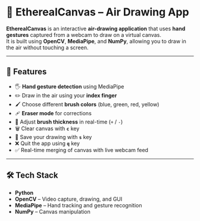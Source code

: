 # 🎨 EtherealCanvas – Air Drawing App  

**EtherealCanvas** is an interactive **air-drawing application** that uses **hand gestures** captured from a webcam to draw on a virtual canvas.  
It is built using **OpenCV**, **MediaPipe**, and **NumPy**, allowing you to draw in the air without touching a screen.  

---

## 🚀 Features  
- 🖐 **Hand gesture detection** using MediaPipe  
- ✏️ Draw in the air using your **index finger**  
- 🖌 Choose different **brush colors** (blue, green, red, yellow)  
- 🩹 **Eraser mode** for corrections  
- 🎨 Adjust **brush thickness** in real-time (`+` / `-`)  
- 🗑 Clear canvas with **`c`** key  
- 💾 Save your drawing with **`s`** key  
- ❌ Quit the app using **`q`** key  
- ✅ Real-time merging of canvas with live webcam feed  

---

## 🛠 Tech Stack  
- **Python**  
- **OpenCV** – Video capture, drawing, and GUI  
- **MediaPipe** – Hand tracking and gesture recognition  
- **NumPy** – Canvas manipulation  
